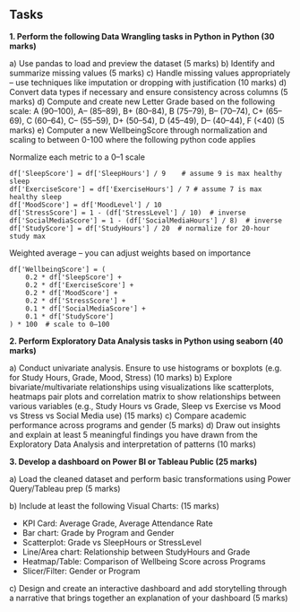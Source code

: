 ## Tasks
**1. Perform the following Data Wrangling tasks in Python in Python (30 marks)**

a) Use pandas to load and preview the dataset (5 marks)
b) Identify and summarize missing values (5 marks)
c) Handle missing values appropriately – use techniques like imputation or dropping with justification (10 marks)
d) Convert data types if necessary and ensure consistency across columns (5 marks)
d) Compute and create new Letter Grade based on the following scale: A (90–100), A– (85–89), B+ (80–84), B (75–79), B– (70–74), C+ (65–69), C (60–64), C– (55–59), D+ (50–54), D (45–49), D– (40–44), F (<40) (5 marks)
e) Computer a new WellbeingScore through normalization and scaling to between 0-100 where the following python code applies

Normalize each metric to a 0–1 scale

    df['SleepScore'] = df['SleepHours'] / 9    # assume 9 is max healthy sleep
    df['ExerciseScore'] = df['ExerciseHours'] / 7 # assume 7 is max healthy sleep
    df['MoodScore'] = df['MoodLevel'] / 10
    df['StressScore'] = 1 - (df['StressLevel'] / 10)  # inverse
    df['SocialMediaScore'] = 1 - (df['SocialMediaHours'] / 8)  # inverse
    df['StudyScore'] = df['StudyHours'] / 20  # normalize for 20-hour study max

Weighted average – you can adjust weights based on importance

    df['WellbeingScore'] = (
        0.2 * df['SleepScore'] +
        0.2 * df['ExerciseScore'] +
        0.2 * df['MoodScore'] +
        0.2 * df['StressScore'] +
        0.1 * df['SocialMediaScore'] +
        0.1 * df['StudyScore']
    ) * 100  # scale to 0–100

**2. Perform Exploratory Data Analysis tasks in Python using seaborn (40 marks)**

a) Conduct univariate analysis. Ensure to use histograms or boxplots (e.g. for Study Hours, Grade, Mood, Stress) (10 marks)
b) Explore bivariate/multivariate relationships using visualizations like scatterplots, heatmaps pair plots and correlation matrix to show relationships between various variables (e.g., Study Hours vs Grade, Sleep vs Exercise vs Mood vs Stress vs Social Media use) (15 marks)
c) Compare academic performance across programs and gender (5 marks)
d) Draw out insights and explain at least 5 meaningful findings you have drawn from the Exploratory Data Analysis and interpretation of patterns (10 marks)

**3.  Develop a dashboard on Power BI or Tableau Public (25 marks)**

a) Load the cleaned dataset and perform basic transformations using Power Query/Tableau prep (5 marks)

b) Include at least the following Visual Charts: (15 marks)
   - KPI Card: Average Grade, Average Attendance Rate
   - Bar chart: Grade by Program and Gender
   - Scatterplot: Grade vs SleepHours or StressLevel
   - Line/Area chart: Relationship between StudyHours and Grade
   - Heatmap/Table: Comparison of Wellbeing Score across Programs
   - Slicer/Filter: Gender or Program

c) Design and create an interactive dashboard and add storytelling through a narrative that brings together an explanation of your dashboard (5 marks)

